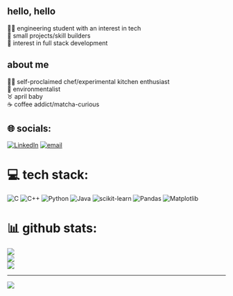 ## hello, hello
👩‍💻 engineering student with an interest in tech<br />
🏁 small projects/skill builders<br />
📍 interest in full stack development<br />

## about me
👩‍🍳 self-proclaimed chef/experimental kitchen enthusiast<br />
🌱 environmentalist<br />
♉ april baby<br />
☕ coffee addict/matcha-curious<br />

## 🌐 socials:
[![LinkedIn](https://img.shields.io/badge/LinkedIn-%230077B5.svg?logo=linkedin&logoColor=white)](https://www.linkedin.com/in/susanna-denny-8a601b286) [![email](https://img.shields.io/badge/Email-D14836?logo=gmail&logoColor=white)](mailto:susannadenny4@gmail.com) 

# 💻 tech stack:
![C](https://img.shields.io/badge/c-%2300599C.svg?style=for-the-badge&logo=c&logoColor=white) ![C++](https://img.shields.io/badge/c++-%2300599C.svg?style=for-the-badge&logo=c%2B%2B&logoColor=white) ![Python](https://img.shields.io/badge/python-3670A0?style=for-the-badge&logo=python&logoColor=ffdd54) ![Java](https://img.shields.io/badge/java-%23ED8B00.svg?style=for-the-badge&logo=openjdk&logoColor=white) ![scikit-learn](https://img.shields.io/badge/scikit--learn-%23F7931E.svg?style=for-the-badge&logo=scikit-learn&logoColor=white) ![Pandas](https://img.shields.io/badge/pandas-%23150458.svg?style=for-the-badge&logo=pandas&logoColor=white) ![Matplotlib](https://img.shields.io/badge/Matplotlib-%23ffffff.svg?style=for-the-badge&logo=Matplotlib&logoColor=black)
# 📊 github stats:
![](https://github-readme-stats.vercel.app/api?username=scd-code&theme=catppuccin_mocha&hide_border=false&include_all_commits=false&count_private=false)<br/>
![](https://nirzak-streak-stats.vercel.app/?user=scd-code&theme=catppuccin_mocha&hide_border=false)<br/>
![](https://github-readme-stats.vercel.app/api/top-langs/?username=scd-code&theme=catppuccin_mocha&hide_border=false&include_all_commits=false&count_private=false&layout=compact)

---
[![](https://visitcount.itsvg.in/api?id=scd-code&icon=0&color=0)](https://visitcount.itsvg.in)

<!-- Proudly created with GPRM ( https://gprm.itsvg.in ) -->
